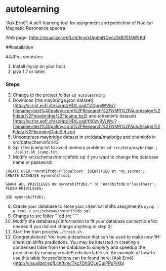 # autolearning

“Ask Ernö”: A self-learning tool for assignment and prediction of Nuclear Magnetic Resonance spectra

Web page: [http://visualizer.epfl.ch/tiny/xUpdmNQwUDkB7Ef4W5Kd]

##Installation

###Pre-requisites
  1. Install mysql on your host.
  2. java 1.7 or latter. 
  
### Steps
  3. Change to the project folder 
    ``` cd autolearning  ```
  4. Download [the maybridge.json dataset] (http://script.epfl.ch/script/HD/Load/1ZGgqjWVbr?filename=test%40patiny.com%2FResearch%2FNMR%2FAutoAssign%2Fdata%2Fmaybridge%2Fjcamp.bz2) and (cheminfo dataset) [http://script.epfl.ch/script/HD/Load/f40zy9WWyj?filename=test%40patiny.com%2FResearch%2FNMR%2FAutoAssign%2Fdata%2FlearningDataSet.zip]
  5. Uncompress maybridge dataset in src/data/maybrige and cheminfo in src/data/cheminfo443
  6. Split the jcamp.txt to avoid memory problems
    ```cd src/data/maybridge ; ./split.sh jcamp.txt```
  7. Modify src/schemas/nmrshiftdb.sql if you want to change the database name or password:
  ```
  CREATE USER 'nmrshiftdb'@'localhost' IDENTIFIED BY 'my_secret';
  CREATE DATABASE mynmrshiftdb1;

  GRANT ALL PRIVILEGES ON mynmrshiftdb1.* TO 'nmrshiftdb'@'localhost';
  FLUSH PRIVILEGES;

  USE mynmrshiftdb1;
  ```
  8. Create your database to store your chemical shifts assignments
    ```mysql -u root < src/schemas/nmrshiftdb.sql ```
  9. Change to src folfer
    ```cd src ````
  10. Modify the database.js information to fit your database connection(Not needed if you did not change anything in step 2)
  11. Start the train process
    ```./train.sh ```
  12. Congratulations! You have a database that can be used to make new 1H-chemical shifts predictions. You may be intersted in creating a condensed table from the database to simplyfy and speedup the prediction by running createPredictionTable.sh. An example of how to use this table for predictions can be found here: [Ask Ernö] (http://visualizer.epfl.ch/tiny/Tkc7OhSOLeCujPPoPiXb)
